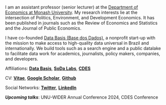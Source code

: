 
I am an assistant professor (senior lecturer) at the [Department of Economics at Monash University](https://www.monash.edu/business/economics). My research interests lie at the intersection of Politics, Environment, and Development Economics. It has been published in journals such as the Review of Economics and Statistics and the Journal of Public Economics.

I have co-founded [Data Basis (Base dos Dados)](https://basedosdados.org/), a nonprofit start-up with the mission to make access to high-quality data universal in Brazil and internationally. We build tools such as a search engine and a public datalake to facilitate data work for academics, journalists, policy makers, companies, and developers.

Affiliations: __[Data Basis](https://basedosdados.org)__, __[SoDa Labs](https://www.monash.edu/business/research/our-research/impact-labs/soda-labs)__, __[CDES](https://www.monash.edu/business/cdes)__

CV: __[Vitae](/CV.pdf)__, __[Google Scholar](https://scholar.google.com/citations?user=iDi8BA8AAAAJ)__, __[Github](https://github.com/rdahis)__

Social Networks: __[Twitter](https://twitter.com/rdahis)__, __[LinkedIn](https://www.linkedin.com/in/rdahis/)__

__*Upcoming talks*__: UNU-WIDER Annual Conference 2024, CDES Conference